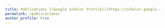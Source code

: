 ```yaml
---
title: Publications [(Google Scholar Profile)](https://scholar.google.co.uk/citations?user=wNaWUWEAAAAJ&hl=en)
permalink: /publications/
author_profile: true
---
```


